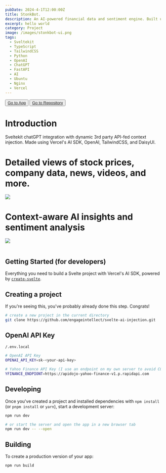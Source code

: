 ```yaml
---
pubDate: 2024-4-1T12:00:00Z
title: StonkBot.
description: An AI-powered financial data and sentiment engine. Built using SvelteKit, Vercel's AI SDK, OpenAI, TailwindCSS, and DaisyUI.
excerpt: hello world
category: Project
image: /images/stonkbot-ui.png
tags:
  - Sveltekit
  - TypeScript
  - TailwindCSS
  - Python
  - OpenAI
  - ChatGPT
  - FastAPI
  - AI
  - Ubuntu
  - Nginx
  - Vercel
---
```


<div class="flex gap-2">
  <button class="p-2 rounded border border-gray-900/20 md:hover:shadow transition-shadow duration-200"> 
    <a href="https://svelte-ai-injection.vercel.app" target="_blank"> Go to App </a>
  </button>

  <button class="p-2 rounded border border-gray-900/20 md:hover:shadow transition-shadow duration-200"> 
    <a href="https://github.com/engageintellect/svelte-ai-injection.git" target="_blank">Go to Repository</a>
  </button>
</div>

# Introduction

Sveltekit chatGPT integration with dynamic 3rd party API-fed context injection. Made using Vercel's AI SDK, OpenAI, TailwindCSS, and DaisyUI.

# Detailed views of stock prices, company data, news, videos, and more.

<img class="rounded" src="/images/svelte-ai-injection-chart1.png"/>
<br/>

# Context-aware AI insights and sentiment analysis

<img class="rounded" src="/images/svelte-ai-injection-chart2.png"/>
<br/>

<br/>

## Getting Started (for developers)

Everything you need to build a Svelte project with Vercel's AI SDK, powered by [`create-svelte`](https://github.com/sveltejs/kit/tree/main/packages/create-svelte).

## Creating a project

If you're seeing this, you've probably already done this step. Congrats!

```bash
# create a new project in the current directory
git clone https://github.com/engageintellect/svelte-ai-injection.git

```

## OpenAI API Key

```bash
/.env.local

# OpenAI API Key
OPENAI_API_KEY=sk-<your-api-key>

# Yahoo Finance API Key (I use an endpoint on my own server to avoid CORS issues)
YFINANCE_ENDPIONT=https://apidojo-yahoo-finance-v1.p.rapidapi.com
```

## Developing

Once you've created a project and installed dependencies with `npm install` (or `pnpm install` or `yarn`), start a development server:

```bash
npm run dev

# or start the server and open the app in a new browser tab
npm run dev -- --open
```

## Building

To create a production version of your app:

```bash
npm run build
```

